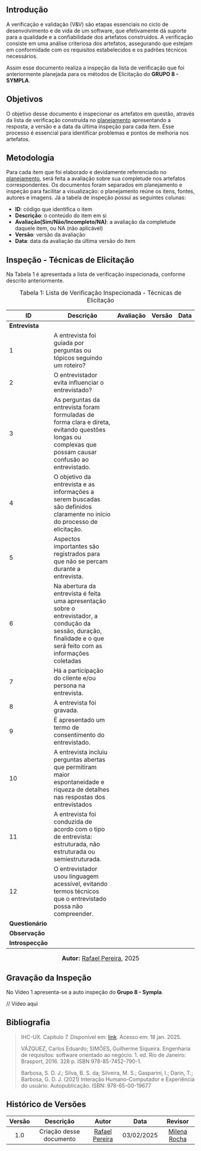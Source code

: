 ## Introdução

A verificação e validação (V&V) são etapas essenciais no ciclo de desenvolvimento e de vida de um software, que efetivamente dá suporte para a qualidade e a confiabilidade dos artefatos construídos. A verificação consiste em uma análise criteriosa dos artefatos, assegurando que estejam em conformidade com os requisitos estabelecidos e os padrões técnicos necessários.

Assim esse documento realiza a inspeção da lista de verificação que foi anteriormente planejada para os métodos de Elicitação do **GRUPO 8 - SYMPLA**.

## Objetivos

O objetivo desse documento é inspecionar os artefatos em questão, através da lista de verificação construída no [planejamento](./planejamento.md) apresentando a resposta, a versão e a data da última inspeção para cada item. Esse processo é essencial para identificar problemas e pontos de melhoria nos artefatos.

## Metodologia

Para cada item que foi elaborado e devidamente referenciado no [planejamento](./planejamento.md), será feita a avaliação sobre sua completude nos artefatos correspondentes. Os documentos foram separados em planejamento e inspeção para facilitar a visualização: o planejamento reúne os itens, fontes, autores e imagens. Já a tabela de inspeção possui as seguintes colunas:

 - **ID**: código que identifica o item
 - **Descrição**: o conteúdo do item em si
 - **Avaliação(Sim/Não/Incompleto/NA)**: a avaliação da completude daquele item, ou NA (não aplicável)
 - **Versão**: versão da avaliação
 - **Data**: data da avaliação da última versão do item

## Inspeção - Técnicas de Elicitação

Na Tabela 1 é apresentada a lista de verificação inspecionada, conforme descrito anteriormente.

<font size="3"><p style="text-align: center">Tabela 1: Lista de Verificação Inspecionada - Técnicas de Elicitação</p></font>

| ID | Descrição | Avaliação | Versão | Data |
|----|-----------|-------|-------|--------|
| **Entrevista** |
| 1  | A entrevista foi guiada por perguntas ou tópicos seguindo um roteiro? ||||
| 2 | O entrevistador evita influenciar o entrevistado? | |||
| 3 | As perguntas da entrevista foram formuladas de forma clara e direta, evitando questões longas ou complexas que possam causar confusão ao entrevistado. ||||
| 4 | O objetivo da entrevista e as informações a serem buscadas são definidos claramente no início do processo de elicitação. ||||
| 5 | Aspectos importantes são registrados para que não se percam durante a entrevista. | |||
| 6 | Na abertura da entrevista é feita uma apresentação sobre o entrevistador, a condução da sessão, duração, finalidade e o que será feito com as informações coletadas ||||
| 7 | Há a participação do cliente e/ou persona na entrevista. ||||
| 8 | A entrevista foi gravada. | |||
| 9 | É apresentado um termo de consentimento do entrevistado. | |||
| 10 | A entrevista incluiu perguntas abertas que permitiram maior espontaneidade e riqueza de detalhes nas respostas dos entrevistados | |||
| 11 | A entrevista foi conduzida de acordo com o tipo de entrevista: estruturada, não estruturada ou semiestruturada. | |||
| 12 | O entrevistador usou linguagem acessível, evitando termos técnicos que o entrevistado possa não compreender. | |||
| **Questionário** |
| **Observação**   |
| **Introspecção** |

<font size="3"><p style="text-align: center"><b>Autor:</b> [Rafael Pereira](https://github.com/rafgpereira), 2025</p></font>

## Gravação da Inspeção

No Vídeo 1 apresenta-se a auto inspeção do **Grupo 8 - Sympla**.

// Vídeo aqui



## **Bibliografia**

> IHC-UX. Capítulo 7. Disponível em: [link](https://aprender3.unb.br/pluginfile.php/2972450/mod_resource/content/4/ihc-ux%20cap%207.pdf). Acesso em: 18 jan. 2025.
>
> VÁZQUEZ, Carlos Eduardo; SIMÕES, Guilherme Siqueira. Engenharia de requisitos: software orientado ao negócio. 1. ed. Rio de Janeiro: Brasport, 2016. 328 p. ISBN 978-85-7452-790-1.
>
> Barbosa, S. D. J.; Silva, B. S. da; Silveira, M. S.; Gasparini, I.; Darin, T.; Barbosa, G. D. J. (2021) Interação Humano-Computador e Experiência do usuário. Autopublicação. ISBN: 978-65-00-19677

## Histórico de Versões

| Versão |          Descrição              |     Autor      |      Data      |   Revisor     | 
|:------:|:-------------------------------:|:--------------:|:--------------:|:-------------:|
|  1.0   | Criação desse documento | [Rafael Pereira](https://github.com/rafgpereira) | 03/02/2025 | [Milena Rocha](https://github.com/MilenaFRocha)  |
